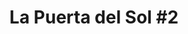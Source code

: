 ---
title: "La Puerta del Sol #2"
url: /guatemala-guatemala-zona-14/la-puerta-del-sol-2/
shop: Supermarkt
---